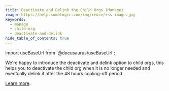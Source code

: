 ```yaml
---
title: Deactivate and Delink the Child Orgs (Manage)
image: https://help.sumologic.com/img/reuse/rss-image.jpg
keywords:
  - manage
  - child-org
  - deactivate-and-delink
hide_table_of_contents: true    
---
```


import useBaseUrl from '@docusaurus/useBaseUrl';

We're happy to introduce the deactivate and delink option to child orgs, this helps you to deactivate the child org when it is no longer needed and eventually delink it after the 48 hours cooling-off period.

[Learn more](/docs/manage/manage-subscription/create-and-manage-orgs/).
